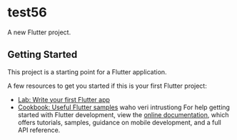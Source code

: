# test56

A new Flutter project.

## Getting Started

This project is a starting point for a Flutter application.

A few resources to get you started if this is your first Flutter project:

- [Lab: Write your first Flutter app](https://docs.flutter.dev/get-started/codelab)
- [Cookbook: Useful Flutter samples](https://docs.flutter.dev/cookbook)
waho veri intrustiong
For help getting started with Flutter development, view the
[online documentation](https://docs.flutter.dev/), which offers tutorials,
samples, guidance on mobile development, and a full API reference.
